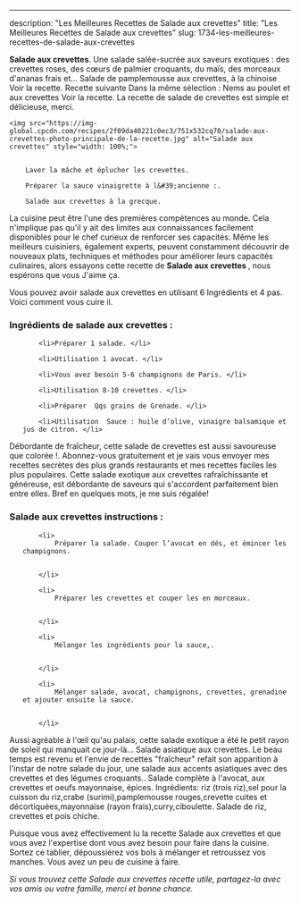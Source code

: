 ---
description: "Les Meilleures Recettes de Salade aux crevettes"
title: "Les Meilleures Recettes de Salade aux crevettes"
slug: 1734-les-meilleures-recettes-de-salade-aux-crevettes

<p>
	<strong>Salade aux crevettes</strong>. 
	Une salade salée-sucrée aux saveurs exotiques : des crevettes roses, des cœurs de palmier croquants, du maïs, des morceaux d&#39;ananas frais et… Salade de pamplemousse aux crevettes, à la chinoise Voir la recette. Recette suivante Dans la même sélection : Nems au poulet et aux crevettes Voir la recette. La recette de salade de crevettes est simple et délicieuse, merci.
</p>
<p>
	
	<img src="https://img-global.cpcdn.com/recipes/2f09da40221c0ec3/751x532cq70/salade-aux-crevettes-photo-principale-de-la-recette.jpg" alt="Salade aux crevettes" style="width: 100%;">
	
	
		Laver la mâche et éplucher les crevettes.
	
		Préparer la sauce vinaigrette à l&#39;ancienne :.
	
		Salade aux crevettes à la grecque.
	
</p>

La cuisine peut être l'une des premières compétences au monde. Cela n'implique pas qu'il y ait des limites aux connaissances facilement disponibles pour le chef curieux de renforcer ses capacités. Même les meilleurs cuisiniers, également experts, peuvent constamment découvrir de nouveaux plats, techniques et méthodes pour améliorer leurs capacités culinaires, alors essayons cette recette de <strong> Salade aux crevettes </strong>, nous espérons que vous J'aime ça.

<!--inarticleads1-->

Vous pouvez avoir salade aux crevettes en utilisant 6 Ingrédients et 4 pas. Voici comment vous cuire il.

<h3>Ingrédients de salade aux crevettes :</h3>

<ol>
	
		<li>Préparer 1 salade. </li>
	
		<li>Utilisation 1 avocat. </li>
	
		<li>Vous avez besoin 5-6 champignons de Paris. </li>
	
		<li>Utilisation 8-10 crevettes. </li>
	
		<li>Préparer  Qqs grains de Grenade. </li>
	
		<li>Utilisation  Sauce : huile d’olive, vinaigre balsamique et jus de citron. </li>
	
</ol>

Débordante de fraîcheur, cette salade de crevettes est aussi savoureuse que colorée !. Abonnez-vous gratuitement et je vais vous envoyer mes recettes secrètes des plus grands restaurants et mes recettes faciles les plus populaires. Cette salade exotique aux crevettes rafraîchissante et généreuse, est débordante de saveurs qui s&#39;accordent parfaitement bien entre elles. Bref en quelques mots, je me suis régalée! 

<!--inarticleads2-->

<h3>Salade aux crevettes instructions :</h3>

<ol>
	
		<li>
			Préparer la salade. Couper l’avocat en dés, et émincer les champignons.
			
			
		</li>
	
		<li>
			Préparer les crevettes et couper les en morceaux.
			
			
		</li>
	
		<li>
			Mélanger les ingrédients pour la sauce,.
			
			
		</li>
	
		<li>
			Mélanger salade, avocat, champignons, crevettes, grenadine et ajouter ensuite la sauce.
			
			
		</li>
	
</ol>

Aussi agréable à l&#39;œil qu&#39;au palais, cette salade exotique a été le petit rayon de soleil qui manquait ce jour-là… Salade asiatique aux crevettes. Le beau temps est revenu et l&#39;envie de recettes &#34;fraîcheur&#34; refait son apparition à l&#39;instar de notre salade du jour, une salade aux accents asiatiques avec des crevettes et des légumes croquants.. Salade complète à l&#39;avocat, aux crevettes et oeufs mayonnaise, épices. Ingrédients: riz (trois riz),sel pour la cuisson du riz,crabe (surimi),pamplemousse rouges,crevette cuites et décortiquées,mayonnaise (rayon frais),curry,ciboulette. Salade de riz, crevettes et pois chiche. 

<!--inarticleads1-->

<p>
Puisque vous avez effectivement lu la recette Salade aux crevettes et que vous avez l'expertise dont vous avez besoin pour faire dans la cuisine. Sortez ce tablier, dépoussiérez vos bols à mélanger et retroussez vos manches. Vous avez un peu de cuisine à faire.
</p>

<p>
<i>Si vous trouvez cette Salade aux crevettes recette utile, partagez-la avec vos amis ou votre famille, merci et bonne chance.</i>
</p>

